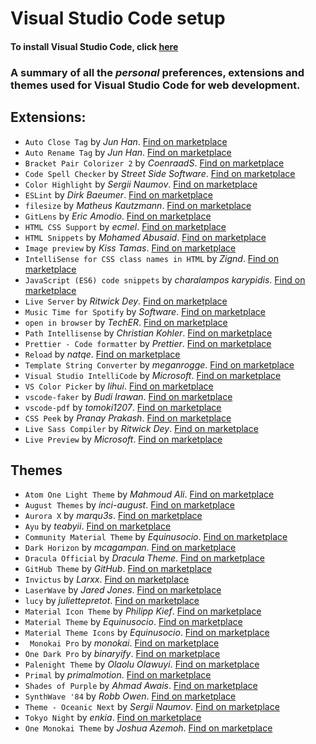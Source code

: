 # Visual Studio Code setup

#### To install Visual Studio Code, click [here](https://code.visualstudio.com/)

### A summary of all the _personal_ preferences, extensions and themes used for Visual Studio Code for web development.

## Extensions:

- `Auto Close Tag` by _Jun Han_. [Find on marketplace](https://marketplace.visualstudio.com/items?itemName=formulahendry.auto-close-tag)
- `Auto Rename Tag` by _Jun Han_. [Find on marketplace](https://marketplace.visualstudio.com/items?itemName=formulahendry.auto-rename-tag)
- `Bracket Pair Colorizer 2` by _CoenraadS_. [Find on marketplace](https://marketplace.visualstudio.com/items?itemName=CoenraadS.bracket-pair-colorizer-2)
- `Code Spell Checker` by _Street Side Software_. [Find on marketplace](https://marketplace.visualstudio.com/items?itemName=streetsidesoftware.code-spell-checker)
- `Color Highlight` by _Sergii Naumov_. [Find on marketplace](https://marketplace.visualstudio.com/items?itemName=naumovs.color-highlight)
- `ESLint` by _Dirk Baeumer_. [Find on marketplace](https://marketplace.visualstudio.com/items?itemName=dbaeumer.vscode-eslint)
- `filesize` by _Matheus Kautzmann_. [Find on marketplace](https://marketplace.visualstudio.com/items?itemName=mkxml.vscode-filesize)
- `GitLens` by _Eric Amodio_. [Find on marketplace](https://marketplace.visualstudio.com/items?itemName=eamodio.gitlens)
- `HTML CSS Support` by _ecmel_. [Find on marketplace](https://marketplace.visualstudio.com/items?itemName=ecmel.vscode-html-css)
- `HTML Snippets` by _Mohamed Abusaid_. [Find on marketplace](https://marketplace.visualstudio.com/items?itemName=abusaidm.html-snippets)
- `Image preview` by _Kiss Tamas_. [Find on marketplace](https://marketplace.visualstudio.com/items?itemName=kisstkondoros.vscode-gutter-preview)
- `IntelliSense for CSS class names in HTML` by _Zignd_. [Find on marketplace](https://marketplace.visualstudio.com/items?itemName=Zignd.html-css-class-completion)
- `JavaScript (ES6) code snippets` by _charalampos karypidis_. [Find on marketplace](https://marketplace.visualstudio.com/items?itemName=xabikos.JavaScriptSnippets)
- `Live Server` by _Ritwick Dey_. [Find on marketplace](https://marketplace.visualstudio.com/items?itemName=ritwickdey.LiveServer)
- `Music Time for Spotify` by _Software_. [Find on marketplace](https://marketplace.visualstudio.com/items?itemName=softwaredotcom.music-time)
- `open in browser` by _TechER_. [Find on marketplace](https://marketplace.visualstudio.com/items?itemName=techer.open-in-browser)
- `Path Intellisense` by _Christian Kohler_. [Find on marketplace](https://marketplace.visualstudio.com/items?itemName=christian-kohler.path-intellisense)
- `Prettier - Code formatter` by _Prettier_. [Find on marketplace](https://marketplace.visualstudio.com/items?itemName=esbenp.prettier-vscode)
- `Reload` by _natqe_. [Find on marketplace](https://marketplace.visualstudio.com/items?itemName=natqe.reload)
- `Template String Converter` by _meganrogge_. [Find on marketplace](https://marketplace.visualstudio.com/items?itemName=meganrogge.template-string-converter)
- `Visual Studio IntelliCode` by _Microsoft_. [Find on marketplace](https://marketplace.visualstudio.com/items?itemName=VisualStudioExptTeam.vscodeintellicode)
- `VS Color Picker` by _lihui_. [Find on marketplace](https://marketplace.visualstudio.com/items?itemName=lihui.vs-color-picker)
- `vscode-faker` by _Budi Irawan_. [Find on marketplace](https://marketplace.visualstudio.com/items?itemName=deerawan.vscode-faker)
- `vscode-pdf` by _tomoki1207_. [Find on marketplace](https://marketplace.visualstudio.com/items?itemName=tomoki1207.pdf)
- `CSS Peek` by _Pranay Prakash_. [Find on marketplace](https://marketplace.visualstudio.com/items?itemName=pranaygp.vscode-css-peek)
- `Live Sass Compiler` by _Ritwick Dey_. [Find on marketplace](https://marketplace.visualstudio.com/items?itemName=ritwickdey.live-sass)
- `Live Preview` by _Microsoft_. [Find on marketplace](https://marketplace.visualstudio.com/items?itemName=ms-vscode.live-server)

## Themes

- `Atom One Light Theme` by _Mahmoud Ali_. [Find on marketplace](https://marketplace.visualstudio.com/items?itemName=akamud.vscode-theme-onelight)
- `August Themes` by _inci-august_. [Find on marketplace](https://marketplace.visualstudio.com/items?itemName=inci-august.august-themes)
- `Aurora X` by _marqu3s_. [Find on marketplace](https://marketplace.visualstudio.com/items?itemName=marqu3s.aurora-x)
- `Ayu` by _teabyii_. [Find on marketplace](https://marketplace.visualstudio.com/items?itemName=teabyii.ayu)
- `Community Material Theme` by _Equinusocio_. [Find on marketplace](https://marketplace.visualstudio.com/items?itemName=Equinusocio.vsc-community-material-theme)
- `Dark Horizon` by _mcagampan_. [Find on marketplace](https://marketplace.visualstudio.com/items?itemName=mcagampan.dark-horizon)
- `Dracula Official` by _Dracula Theme_. [Find on marketplace](https://marketplace.visualstudio.com/items?itemName=dracula-theme.theme-dracula)
- `GitHub Theme` by _GitHub_. [Find on marketplace](https://marketplace.visualstudio.com/items?itemName=GitHub.github-vscode-theme)
- `Invictus` by _Larxx_. [Find on marketplace](https://marketplace.visualstudio.com/items?itemName=Larxx.invictus)
- `LaserWave` by _Jared Jones_. [Find on marketplace](https://marketplace.visualstudio.com/items?itemName=jaredkent.laserwave)
- `lucy` by _juliettepretot_. [Find on marketplace](https://marketplace.visualstudio.com/items?itemName=juliettepretot.lucy-vscode)
- `Material Icon Theme` by _Philipp Kief_. [Find on marketplace](https://marketplace.visualstudio.com/items?itemName=PKief.material-icon-theme)
- `Material Theme` by _Equinusocio_. [Find on marketplace](https://marketplace.visualstudio.com/items?itemName=Equinusocio.vsc-material-theme)
- `Material Theme Icons` by _Equinusocio_. [Find on marketplace](https://marketplace.visualstudio.com/items?itemName=Equinusocio.vsc-material-theme-icons)
- ` Monokai Pro` by _monokai_. [Find on marketplace](https://marketplace.visualstudio.com/items?itemName=monokai.theme-monokai-pro-vscode)
- `One Dark Pro` by _binaryify_. [Find on marketplace](https://marketplace.visualstudio.com/items?itemName=zhuangtongfa.Material-theme)
- `Palenight Theme` by _Olaolu Olawuyi_. [Find on marketplace](https://marketplace.visualstudio.com/items?itemName=whizkydee.material-palenight-theme)
- `Primal` by _primalmotion_. [Find on marketplace](https://marketplace.visualstudio.com/items?itemName=primalmotion.primal)
- `Shades of Purple` by _Ahmad Awais_. [Find on marketplace](https://marketplace.visualstudio.com/items?itemName=ahmadawais.shades-of-purple)
- `SynthWave '84` by _Robb Owen_. [Find on marketplace](https://marketplace.visualstudio.com/items?itemName=RobbOwen.synthwave-vscode)
- `Theme - Oceanic Next` by _Sergii Naumov_. [Find on marketplace](https://marketplace.visualstudio.com/items?itemName=naumovs.theme-oceanicnext)
- `Tokyo Night` by _enkia_. [Find on marketplace](https://marketplace.visualstudio.com/items?itemName=enkia.tokyo-night)
- `One Monokai Theme` by _Joshua Azemoh_. [Find on marketplace](https://marketplace.visualstudio.com/items?itemName=azemoh.one-monokai)
